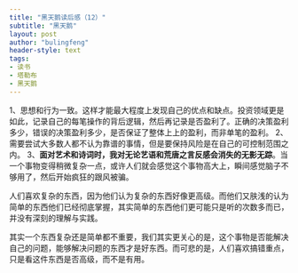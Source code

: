 ```yaml
---
title: "黑天鹅读后感（12）"
subtitle: "黑天鹅"
layout: post
author: "bulingfeng"
header-style: text
tags:
- 读书
- 塔勒布
- 黑天鹅
---
```


1、思想和行为一致。这样才能最大程度上发现自己的优点和缺点。投资领域更是如此，记录自己的每笔操作的背后逻辑，然后再记录是否盈利了。正确的决策盈利多少，错误的决策盈利多少，是否保证了整体上上的盈利，而非单笔的盈利。
2、需要尝试大多数人都不认为靠谱的事情，但是要保持风险是在自己的可控制范围之内。
3、**面对艺术和诗词时，我对无论艺语和荒唐之言反感会消失的无影无踪**。当一个事物变得稍微复杂一点，或许人们就会感觉这个事物高大上，瞬间感觉脑子不够用了，然后开始疯狂的跟风被骗。

人们喜欢复杂的东西，因为他们认为复杂的东西好像更高级。而他们又肤浅的认为简单的东西他们已经彻底掌握，其实简单的东西他们更可能只是听的次数多而已，并没有深刻的理解与实践。

其实一个东西复杂还是简单都不重要，我们其实更关心的是，这个事物是否能解决自己的问题，能够解决问题的东西才是好东西。而可悲的是，人们喜欢搞错重点，只是看这件东西是否高级，而不是有用。